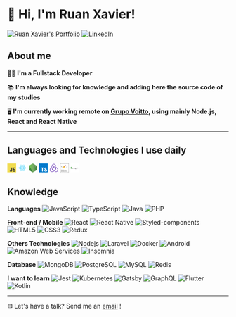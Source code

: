 # 👋 Hi, I'm Ruan Xavier!

[![Ruan Xavier's Portfolio](https://img.shields.io/static/v1?label=My%20portfolio&message=%20&color=d39176&style=flat-square&logoColor=white&logo=Github-Actions)](https://ruandsx.github.io/)
[![LinkedIn](https://img.shields.io/static/v1?label=LinkedIn&message=%20&color=blue&logo=LinkedIn&style=flat-square&logoColor=white)](https://www.linkedin.com/in/ruan-xavier)

## About me

👨‍💻 <strong>I'm a Fullstack Developer</strong>

📚 <strong> I'm always looking for knowledge and adding here the source code of my studies</strong>

🖥 **I'm currently working remote on [Grupo Voitto](https://www.voitto.com.br/), using mainly Node.js, React and React Native**

---

## Languages and Technologies I use daily

<code><img height="20" src="https://raw.githubusercontent.com/github/explore/80688e429a7d4ef2fca1e82350fe8e3517d3494d/topics/javascript/javascript.png"></code>
<code><img height="20" src="https://raw.githubusercontent.com/github/explore/80688e429a7d4ef2fca1e82350fe8e3517d3494d/topics/react/react.png"></code>
<code><img height="20" src="https://raw.githubusercontent.com/github/explore/80688e429a7d4ef2fca1e82350fe8e3517d3494d/topics/nodejs/nodejs.png"></code>
<code><img height="20" src="https://raw.githubusercontent.com/github/explore/80688e429a7d4ef2fca1e82350fe8e3517d3494d/topics/typescript/typescript.png"></code>
<code><img height="20" src="https://raw.githubusercontent.com/github/explore/80688e429a7d4ef2fca1e82350fe8e3517d3494d/topics/redux/redux.png"></code>
<code><img height="20" src="https://raw.githubusercontent.com/github/explore/80688e429a7d4ef2fca1e82350fe8e3517d3494d/topics/styled-components/styled-components.png"></code>
<code><img height="20" src="https://raw.githubusercontent.com/github/explore/80688e429a7d4ef2fca1e82350fe8e3517d3494d/topics/mongodb/mongodb.png"></code>


## Knowledge

**Languages**
![JavaScript](https://img.shields.io/badge/-JavaScript-black?style=flat-square&logo=javascript)
![TypeScript](https://img.shields.io/badge/-TypeScript-007ACC?style=flat-square&logo=typescript)
![Java](https://img.shields.io/badge/-Java-red?style=flat-square&logo=java)
![PHP](https://img.shields.io/badge/-PHP-grey?style=flat-square&logo=php&logoColor=white)


**Front-end / Mobile**
![React](https://img.shields.io/badge/-React-black?style=flat-square&logo=react)
![React Native](https://img.shields.io/badge/-ReactNative-black?style=flat-square&logo=react)
![Styled-components](https://img.shields.io/badge/-Styled%20Components-pink?style=flat-square&logo=styled-components)
![HTML5](https://img.shields.io/badge/-HTML5-E34F26?style=flat-square&logo=html5&logoColor=white)
![CSS3](https://img.shields.io/badge/-CSS3-1572B6?style=flat-square&logo=css3)
![Redux](https://img.shields.io/badge/-Redux-764ABC?style=flat-square&logo=redux)


**Others Technologies**
![Nodejs](https://img.shields.io/badge/-Nodejs-black?style=flat-square&logo=Node.js)
![Laravel](https://img.shields.io/badge/-Laravel-black?style=flat-square&logo=Laravel)
![Docker](https://img.shields.io/badge/-Docker-black?style=flat-square&logo=docker)
![Android](https://img.shields.io/badge/-Android-black?style=flat-square&logo=Android)
![Amazon Web Services](https://img.shields.io/badge/-AWS-ce2311?style=flat-square&logo=Amazon)
![Insomnia](https://img.shields.io/badge/-Insomnia-5849BE?style=flat-square&logo=Insomnia)


**Database**
![MongoDB](https://img.shields.io/badge/-MongoDB-black?style=flat-square&logo=mongodb)
![PostgreSQL](https://img.shields.io/badge/-PostgreSQL-336791?style=flat-square&logo=postgresql)
![MySQL](https://img.shields.io/badge/-MySQL-a0c4db?style=flat-square&logo=mysql)
![Redis](https://img.shields.io/badge/-Redis-black?style=flat-square&logo=redis)

**I want to learn**
![Jest](https://img.shields.io/badge/-Jest-black?style=flat-square&logo=Jest)
![Kubernetes](https://img.shields.io/badge/-Kubernetes-black?style=flat-square&logo=Kubernetes)
![Gatsby](https://img.shields.io/badge/-Gatsby-E10098?style=flat-square&logo=gatsby)
![GraphQL](https://img.shields.io/badge/-GraphQL-E10098?style=flat-square&logo=graphql)
![Flutter](https://img.shields.io/badge/-Flutter-blue?style=flat-square&logo=Flutter)
![Kotlin](https://img.shields.io/badge/-Kotlin-orange?style=flat-square&logo=Kotlin)


---
✉ Let's have a talk? Send me an [email](mailto:ruandsxavier@gmail.com) !